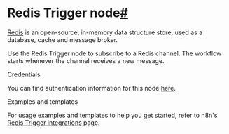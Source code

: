 [](https://github.com/n8n-io/n8n-docs/edit/main/docs/integrations/builtin/trigger-nodes/n8n-nodes-base.redistrigger.md "Edit this page")

# Redis Trigger node[#](#redis-trigger-node "Permanent link")

[Redis](https://redis.io/) is an open-source, in-memory data structure store, used as a database, cache and message broker.

Use the Redis Trigger node to subscribe to a Redis channel. The workflow starts whenever the channel receives a new message.

Credentials

You can find authentication information for this node [here](../../credentials/redis/).

Examples and templates

For usage examples and templates to help you get started, refer to n8n's [Redis Trigger integrations](https://n8n.io/integrations/redis-trigger/) page.